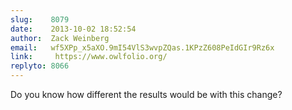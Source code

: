 ```yaml
---
slug:    8079
date:    2013-10-02 18:52:54
author:  Zack Weinberg
email:   wf5XPp_x5aXO.9mI54VlS3wvpZQas.1KPzZ608PeIdGIr9Rz6x
link:     https://www.owlfolio.org/
replyto: 8066
---
```


Do you know how different the results would be with this change?

